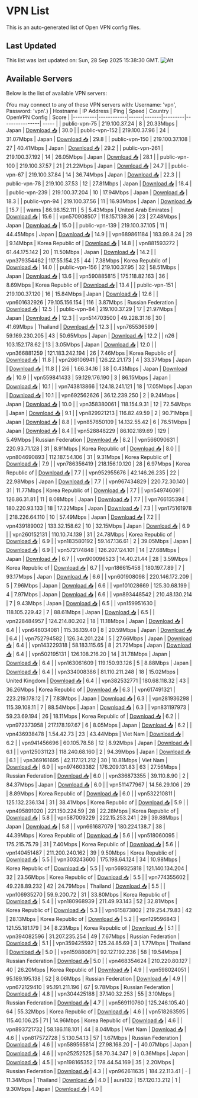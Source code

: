 # VPN List

This is an auto-generated list of Open VPN config files.

## Last Updated

This list was last updated on: Sun, 28 Sep 2025 15:38:30 GMT.
![Alt](https://repobeats.axiom.co/api/embed/186b98318ef1479477931607c1ad7d823f12451f.svg "Repobeats analytics image")

## Available Servers

Below is the list of available VPN servers:

(You may connect to any of these VPN servers with: Username: 'vpn', Password: 'vpn'.)
| Hostname | IP Address | Ping | Speed | Country | OpenVPN Config | Score |
|----------|------------|------|-------|---------|----------------| ----- |
| public-vpn-75 | 219.100.37.24 | 8 | 20.33Mbps | Japan | [Download 📥](./configs/server_0_JP.ovpn) | 30.0 |
| public-vpn-152 | 219.100.37.96 | 24 | 31.07Mbps | Japan | [Download 📥](./configs/server_1_JP.ovpn) | 29.8 |
| public-vpn-150 | 219.100.37.108 | 27 | 40.41Mbps | Japan | [Download 📥](./configs/server_2_JP.ovpn) | 29.2 |
| public-vpn-261 | 219.100.37.192 | 14 | 26.05Mbps | Japan | [Download 📥](./configs/server_3_JP.ovpn) | 28.1 |
| public-vpn-100 | 219.100.37.57 | 21 | 21.22Mbps | Japan | [Download 📥](./configs/server_4_JP.ovpn) | 24.7 |
| public-vpn-67 | 219.100.37.84 | 14 | 36.74Mbps | Japan | [Download 📥](./configs/server_5_JP.ovpn) | 22.3 |
| public-vpn-78 | 219.100.37.53 | 12 | 27.81Mbps | Japan | [Download 📥](./configs/server_6_JP.ovpn) | 18.4 |
| public-vpn-239 | 219.100.37.204 | 10 | 17.94Mbps | Japan | [Download 📥](./configs/server_7_JP.ovpn) | 18.3 |
| public-vpn-94 | 219.100.37.56 | 11 | 16.93Mbps | Japan | [Download 📥](./configs/server_8_JP.ovpn) | 15.7 |
| wams | 86.98.152.111 | 5 | 5.43Mbps | United Arab Emirates | [Download 📥](./configs/server_9_AE.ovpn) | 15.6 |
| vpn570908507 | 118.157.139.36 | 23 | 27.48Mbps | Japan | [Download 📥](./configs/server_10_JP.ovpn) | 15.0 |
| public-vpn-139 | 219.100.37.105 | 11 | 44.45Mbps | Japan | [Download 📥](./configs/server_11_JP.ovpn) | 14.9 |
| vpn689861184 | 183.99.8.24 | 29 | 9.14Mbps | Korea Republic of | [Download 📥](./configs/server_12_KR.ovpn) | 14.8 |
| vpn881593272 | 61.44.175.142 | 20 | 11.50Mbps | Japan | [Download 📥](./configs/server_13_JP.ovpn) | 14.2 |
| vpn379354462 | 117.55.154.25 | 44 | 7.38Mbps | Korea Republic of | [Download 📥](./configs/server_14_KR.ovpn) | 14.0 |
| public-vpn-156 | 219.100.37.95 | 32 | 58.51Mbps | Japan | [Download 📥](./configs/server_15_JP.ovpn) | 13.6 |
| vpn590885815 | 175.118.82.163 | 36 | 8.69Mbps | Korea Republic of | [Download 📥](./configs/server_16_KR.ovpn) | 13.4 |
| public-vpn-151 | 219.100.37.120 | 16 | 15.84Mbps | Japan | [Download 📥](./configs/server_17_JP.ovpn) | 12.6 |
| vpn601632926 | 79.105.156.154 | 116 | 3.87Mbps | Russian Federation | [Download 📥](./configs/server_18_RU.ovpn) | 12.5 |
| public-vpn-84 | 219.100.37.29 | 17 | 21.97Mbps | Japan | [Download 📥](./configs/server_19_JP.ovpn) | 12.3 |
| vpn514703500 | 49.228.31.16 | 30 | 41.69Mbps | Thailand | [Download 📥](./configs/server_20_TH.ovpn) | 12.3 |
| vpn765536599 | 59.169.230.205 | 43 | 50.65Mbps | Japan | [Download 📥](./configs/server_21_JP.ovpn) | 12.2 |
| n26 | 103.152.178.62 | 13 | 3.05Mbps | Japan | [Download 📥](./configs/server_22_JP.ovpn) | 12.0 |
| vpn366881259 | 121.183.242.194 | 26 | 7.46Mbps | Korea Republic of | [Download 📥](./configs/server_23_KR.ovpn) | 11.8 |
| vpn266106941 | 126.22.21.173 | 4 | 33.37Mbps | Japan | [Download 📥](./configs/server_24_JP.ovpn) | 11.8 |
| 2i6 | 1.66.34.16 | 38 | 0.43Mbps | Japan | [Download 📥](./configs/server_25_JP.ovpn) | 10.9 |
| vpn559841433 | 59.129.176.190 | 3 | 86.15Mbps | Japan | [Download 📥](./configs/server_26_JP.ovpn) | 10.1 |
| vpn743813866 | 124.18.241.121 | 18 | 17.05Mbps | Japan | [Download 📥](./configs/server_27_JP.ovpn) | 10.1 |
| vpn692562626 | 36.12.239.250 | 2 | 9.24Mbps | Japan | [Download 📥](./configs/server_28_JP.ovpn) | 10.0 |
| vpn358380061 | 118.154.9.31 | 12 | 72.54Mbps | Japan | [Download 📥](./configs/server_29_JP.ovpn) | 9.1 |
| vpn829921213 | 116.82.49.59 | 2 | 90.71Mbps | Japan | [Download 📥](./configs/server_30_JP.ovpn) | 8.8 |
| vpn857650109 | 14.132.55.42 | 6 | 76.51Mbps | Japan | [Download 📥](./configs/server_31_JP.ovpn) | 8.4 |
| vpn528848229 | 86.102.189.69 | 129 | 5.49Mbps | Russian Federation | [Download 📥](./configs/server_32_RU.ovpn) | 8.2 |
| vpn566090631 | 220.93.71.128 | 31 | 8.91Mbps | Korea Republic of | [Download 📥](./configs/server_33_KR.ovpn) | 8.0 |
| vpn804690893 | 112.187.54.106 | 31 | 9.31Mbps | Korea Republic of | [Download 📥](./configs/server_34_KR.ovpn) | 7.9 |
| vpn786356419 | 218.156.10.120 | 28 | 6.97Mbps | Korea Republic of | [Download 📥](./configs/server_35_KR.ovpn) | 7.7 |
| vpn952955676 | 42.146.26.235 | 22 | 22.98Mbps | Japan | [Download 📥](./configs/server_36_JP.ovpn) | 7.7 |
| vpn967434829 | 220.72.30.140 | 31 | 11.77Mbps | Korea Republic of | [Download 📥](./configs/server_37_KR.ovpn) | 7.7 |
| vpn549746091 | 126.86.31.81 | 11 | 8.08Mbps | Japan | [Download 📥](./configs/server_38_JP.ovpn) | 7.7 |
| vpn766135394 | 180.220.93.133 | 18 | 17.22Mbps | Japan | [Download 📥](./configs/server_39_JP.ovpn) | 7.3 |
| vpn175161978 | 218.226.64.110 | 10 | 57.49Mbps | Japan | [Download 📥](./configs/server_40_JP.ovpn) | 7.2 |
| vpn439189002 | 133.32.158.62 | 10 | 32.15Mbps | Japan | [Download 📥](./configs/server_41_JP.ovpn) | 6.9 |
| vpn260152131 | 110.10.74.139 | 31 | 24.78Mbps | Korea Republic of | [Download 📥](./configs/server_42_KR.ovpn) | 6.9 |
| vpn183580192 | 59.147.136.61 | 2 | 39.05Mbps | Japan | [Download 📥](./configs/server_43_JP.ovpn) | 6.9 |
| vpn572174848 | 126.207.124.101 | 14 | 27.68Mbps | Japan | [Download 📥](./configs/server_44_JP.ovpn) | 6.7 |
| vpn900096523 | 14.40.21.44 | 28 | 3.59Mbps | Korea Republic of | [Download 📥](./configs/server_45_KR.ovpn) | 6.7 |
| vpn186615458 | 180.197.7.89 | 7 | 93.17Mbps | Japan | [Download 📥](./configs/server_46_JP.ovpn) | 6.6 |
| vpn601908098 | 220.146.172.209 | 5 | 7.96Mbps | Japan | [Download 📥](./configs/server_47_JP.ovpn) | 6.6 |
| vpn101028669 | 125.30.68.199 | 4 | 7.97Mbps | Japan | [Download 📥](./configs/server_48_JP.ovpn) | 6.6 |
| vpn893448542 | 210.48.130.214 | 7 | 9.43Mbps | Japan | [Download 📥](./configs/server_49_JP.ovpn) | 6.5 |
| vpn159951630 | 118.105.229.42 | 7 | 88.61Mbps | Japan | [Download 📥](./configs/server_50_JP.ovpn) | 6.5 |
| vpn228484957 | 124.214.80.202 | 18 | 11.18Mbps | Japan | [Download 📥](./configs/server_51_JP.ovpn) | 6.4 |
| vpn648034081 | 115.36.139.40 | 8 | 20.59Mbps | Japan | [Download 📥](./configs/server_52_JP.ovpn) | 6.4 |
| vpn752794582 | 126.34.201.224 | 5 | 27.66Mbps | Japan | [Download 📥](./configs/server_53_JP.ovpn) | 6.4 |
| vpn143229318 | 58.183.115.65 | 8 | 21.72Mbps | Japan | [Download 📥](./configs/server_54_JP.ovpn) | 6.4 |
| vpn502195131 | 126.108.216.20 | 14 | 31.78Mbps | Japan | [Download 📥](./configs/server_55_JP.ovpn) | 6.4 |
| vpn163061609 | 119.150.93.126 | 5 | 8.88Mbps | Japan | [Download 📥](./configs/server_56_JP.ovpn) | 6.4 |
| vpn334008386 | 81.110.211.248 | 18 | 15.02Mbps | United Kingdom | [Download 📥](./configs/server_57_GB.ovpn) | 6.4 |
| vpn382532771 | 180.68.118.32 | 43 | 36.26Mbps | Korea Republic of | [Download 📥](./configs/server_58_KR.ovpn) | 6.3 |
| vpn617491321 | 223.219.178.12 | 7 | 7.83Mbps | Japan | [Download 📥](./configs/server_59_JP.ovpn) | 6.3 |
| vpn281936298 | 115.39.108.11 | 7 | 88.54Mbps | Japan | [Download 📥](./configs/server_60_JP.ovpn) | 6.3 |
| vpn831197973 | 59.23.69.194 | 26 | 18.11Mbps | Korea Republic of | [Download 📥](./configs/server_61_KR.ovpn) | 6.2 |
| vpn972373958 | 217.178.197.67 | 6 | 8.05Mbps | Japan | [Download 📥](./configs/server_62_JP.ovpn) | 6.2 |
| vpn436938478 | 1.54.42.73 | 23 | 43.44Mbps | Viet Nam | [Download 📥](./configs/server_63_VN.ovpn) | 6.2 |
| vpn941456696 | 60.105.78.58 | 12 | 8.92Mbps | Japan | [Download 📥](./configs/server_64_JP.ovpn) | 6.1 |
| vpn125031123 | 118.240.68.160 | 2 | 94.39Mbps | Japan | [Download 📥](./configs/server_65_JP.ovpn) | 6.1 |
| vpn369161695 | 42.117.121.212 | 30 | 10.81Mbps | Viet Nam | [Download 📥](./configs/server_66_VN.ovpn) | 6.0 |
| vpn974603382 | 176.209.131.83 | 63 | 27.56Mbps | Russian Federation | [Download 📥](./configs/server_67_RU.ovpn) | 6.0 |
| vpn336873355 | 39.110.8.90 | 2 | 84.37Mbps | Japan | [Download 📥](./configs/server_68_JP.ovpn) | 6.0 |
| vpn511477967 | 14.56.29.106 | 29 | 8.89Mbps | Korea Republic of | [Download 📥](./configs/server_69_KR.ovpn) | 6.0 |
| vpn532210811 | 125.132.236.134 | 31 | 38.41Mbps | Korea Republic of | [Download 📥](./configs/server_70_KR.ovpn) | 5.9 |
| vpn495891020 | 221.150.224.59 | 28 | 22.28Mbps | Korea Republic of | [Download 📥](./configs/server_71_KR.ovpn) | 5.8 |
| vpn587009229 | 222.15.253.241 | 29 | 39.88Mbps | Japan | [Download 📥](./configs/server_72_JP.ovpn) | 5.8 |
| vpn661687079 | 180.224.138.7 | 38 | 44.39Mbps | Korea Republic of | [Download 📥](./configs/server_73_KR.ovpn) | 5.6 |
| vpn518060095 | 175.215.75.79 | 31 | 7.40Mbps | Korea Republic of | [Download 📥](./configs/server_74_KR.ovpn) | 5.6 |
| vpn140451487 | 211.200.240.162 | 39 | 9.50Mbps | Korea Republic of | [Download 📥](./configs/server_75_KR.ovpn) | 5.5 |
| vpn303243600 | 175.198.64.124 | 34 | 10.98Mbps | Korea Republic of | [Download 📥](./configs/server_76_KR.ovpn) | 5.5 |
| vpn569325818 | 121.140.134.204 | 32 | 23.56Mbps | Korea Republic of | [Download 📥](./configs/server_77_KR.ovpn) | 5.5 |
| vpn774355602 | 49.228.89.232 | 42 | 24.79Mbps | Thailand | [Download 📥](./configs/server_78_TH.ovpn) | 5.5 |
| vpn106935270 | 59.9.200.72 | 31 | 33.80Mbps | Korea Republic of | [Download 📥](./configs/server_79_KR.ovpn) | 5.4 |
| vpn180968939 | 211.49.93.143 | 52 | 32.81Mbps | Korea Republic of | [Download 📥](./configs/server_80_KR.ovpn) | 5.3 |
| vpn615873802 | 219.254.79.83 | 42 | 28.13Mbps | Korea Republic of | [Download 📥](./configs/server_81_KR.ovpn) | 5.2 |
| vpn129596843 | 121.55.181.179 | 34 | 8.23Mbps | Korea Republic of | [Download 📥](./configs/server_82_KR.ovpn) | 5.1 |
| vpn394082596 | 31.207.235.254 | 49 | 7.67Mbps | Russian Federation | [Download 📥](./configs/server_83_RU.ovpn) | 5.1 |
| vpn359425592 | 125.24.85.69 | 3 | 1.77Mbps | Thailand | [Download 📥](./configs/server_84_TH.ovpn) | 5.0 |
| vpn159880871 | 92.127.192.236 | 58 | 19.54Mbps | Russian Federation | [Download 📥](./configs/server_85_RU.ovpn) | 5.0 |
| vpn468354624 | 210.220.80.127 | 40 | 26.20Mbps | Korea Republic of | [Download 📥](./configs/server_86_KR.ovpn) | 4.9 |
| vpn598024051 | 95.189.195.138 | 52 | 8.06Mbps | Russian Federation | [Download 📥](./configs/server_87_RU.ovpn) | 4.9 |
| vpn672129410 | 95.191.211.196 | 67 | 9.78Mbps | Russian Federation | [Download 📥](./configs/server_88_RU.ovpn) | 4.8 |
| vpn304425188 | 37.140.32.253 | 55 | 3.10Mbps | Russian Federation | [Download 📥](./configs/server_89_RU.ovpn) | 4.7 |
| vpn569110760 | 125.246.105.40 | 64 | 55.32Mbps | Korea Republic of | [Download 📥](./configs/server_90_KR.ovpn) | 4.6 |
| vpn518263595 | 115.40.106.25 | 71 | 14.96Mbps | Korea Republic of | [Download 📥](./configs/server_91_KR.ovpn) | 4.6 |
| vpn893721732 | 58.186.118.101 | 44 | 8.04Mbps | Viet Nam | [Download 📥](./configs/server_92_VN.ovpn) | 4.6 |
| vpn817572728 | 5.130.54.13 | 57 | 1.67Mbps | Russian Federation | [Download 📥](./configs/server_93_RU.ovpn) | 4.6 |
| vpn589565814 | 27.98.168.20 | - | 40.07Mbps | Japan | [Download 📥](./configs/server_94_JP.ovpn) | 4.6 |
| vpn25252525 | 58.70.34.247 | 9 | 0.36Mbps | Japan | [Download 📥](./configs/server_95_JP.ovpn) | 4.5 |
| vpn198165352 | 178.44.54.169 | 35 | 2.20Mbps | Russian Federation | [Download 📥](./configs/server_96_RU.ovpn) | 4.3 |
| vpn962611635 | 184.22.113.41 | - | 11.34Mbps | Thailand | [Download 📥](./configs/server_97_TH.ovpn) | 4.0 |
| aura132 | 157.120.13.212 | 1 | 9.30Mbps | Japan | [Download 📥](./configs/server_98_JP.ovpn) | 4.0 |
